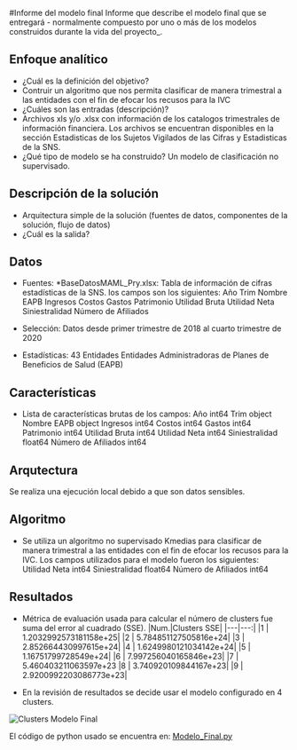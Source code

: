 
#Informe del modelo final
Informe que describe el modelo final que se entregará - normalmente compuesto por uno o más de los modelos construidos durante la vida del proyecto_.

## Enfoque analítico
* ¿Cuál es la definición del objetivo?
* Contruir un algoritmo que nos permita clasificar de manera trimestral a las entidades con el fin de efocar los recusos para la IVC
* ¿Cuáles son las entradas (descripción)?
* Archivos xls y/o .xlsx con información de los catalogos trimestrales de información financiera. Los archivos se encuentran disponibles en la sección Estadisticas de los Sujetos Vigilados de las Cifras y Estadisticas de la SNS.
* ¿Qué tipo de modelo se ha construido?
Un modelo de clasificación no supervisado.

## Descripción de la solución
* Arquitectura simple de la solución (fuentes de datos, componentes de la solución, flujo de datos)
* ¿Cuál es la salida?

## Datos
* Fuentes:
  *BaseDatosMAML_Pry.xlsx: Tabla de información de cifras estadísticas de la SNS. los campos son los siguientes:
    Año
    Trim
    Nombre EAPB
    Ingresos
    Costos
    Gastos
    Patrimonio
    Utilidad Bruta
    Utilidad Neta
    Siniestralidad
    Número de Afiliados
    
* Selección: Datos desde primer trimestre de 2018 al cuarto trimestre de 2020
* Estadísticas: 43 Entidades Entidades Administradoras de Planes de Beneficios de Salud (EAPB)

## Características
* Lista de características brutas de los campos:
    Año                      int64
    Trim                    object
    Nombre EAPB             object
    Ingresos                 int64
    Costos                   int64
    Gastos                   int64
    Patrimonio               int64
    Utilidad Bruta           int64
    Utilidad Neta            int64
    Siniestralidad         float64
    Número de Afiliados      int64
## Arqutectura

Se realiza una ejecución local debido a que son datos sensibles.

## Algoritmo
* Se utiliza un algoritmo no supervisado Kmedias para clasificar de manera trimestral a las entidades con el fin de efocar los recusos para la IVC. Los campos utilizados para el modelo fueron los siguientes:
    Utilidad Neta            int64
    Siniestralidad         float64
    Número de Afiliados      int64

## Resultados
* Métrica de evaluación usada para calcular el número de clusters fue suma del error al cuadrado (SSE).
|Num.|Clusters SSE|
|---|---:|
|1 | 1.2032992573181158e+25|
|2 | 5.784851127505816e+24|
|3 | 2.852664430997615e+24|
|4 | 1.6249980121034142e+24|
|5 | 1.16751799728549e+24|
|6 | 7.997256040165846e+23|
|7 | 5.460403211063597e+23
|8 | 3.740920109844167e+23|
|9 | 2.9200992203086773e+23|

* En la revisión de resultados se decide usar el modelo configurado en 4 clusters.

![Clusters Modelo Final](https://user-images.githubusercontent.com/101413090/164131205-6aeafc73-1d7e-4584-92cc-d0ed14fb372b.png)

El código de python usado se encuentra en: [Modelo_Final.py](https://github.com/CarlosAAcostaH/MAML/blob/main/Modelo_Final.py)
